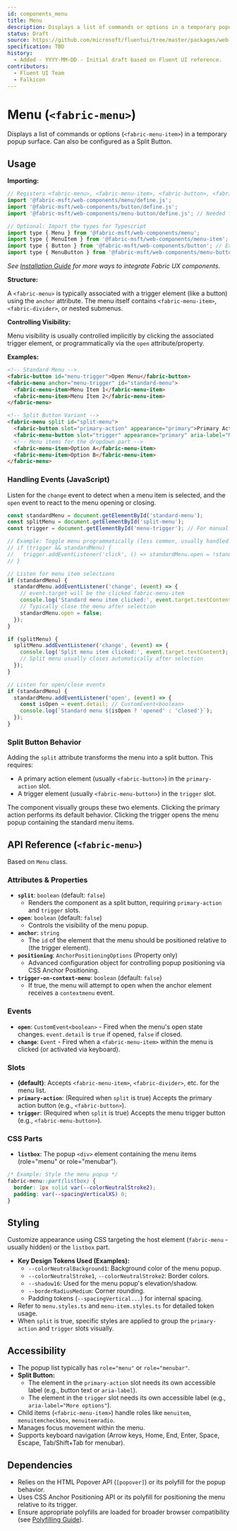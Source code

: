 ```yaml
---
id: components_menu
title: Menu
description: Displays a list of commands or options in a temporary popup surface.
status: Draft
source: https://github.com/microsoft/fluentui/tree/master/packages/web-components/src/menu
specification: TBD
history:
  - Added - YYYY-MM-DD - Initial draft based on Fluent UI reference.
contributors:
  - Fluent UI Team
  - Falkicon
---
```


# Menu (`<fabric-menu>`)

Displays a list of commands or options (`<fabric-menu-item>`) in a temporary popup surface. Can also be configured as a Split Button.

## Usage

**Importing:**

```javascript
// Registers <fabric-menu>, <fabric-menu-item>, <fabric-button>, <fabric-menu-button> etc.
import '@fabric-msft/web-components/menu/define.js';
import '@fabric-msft/web-components/button/define.js';
import '@fabric-msft/web-components/menu-button/define.js'; // Needed for split button trigger

// Optional: Import the types for Typescript
import type { Menu } from '@fabric-msft/web-components/menu';
import type { MenuItem } from '@fabric-msft/web-components/menu-item'; // Example
import type { Button } from '@fabric-msft/web-components/button'; // Example
import type { MenuButton } from '@fabric-msft/web-components/menu-button'; // Example
```

*See [Installation Guide](../../guides/installation.md) for more ways to integrate Fabric UX components.*

**Structure:**

A `<fabric-menu>` is typically associated with a trigger element (like a button) using the `anchor` attribute. The menu itself contains `<fabric-menu-item>`, `<fabric-divider>`, or nested submenus.

**Controlling Visibility:**

Menu visibility is usually controlled implicitly by clicking the associated trigger element, or programmatically via the `open` attribute/property.

**Examples:**

```html
<!-- Standard Menu -->
<fabric-button id="menu-trigger">Open Menu</fabric-button>
<fabric-menu anchor="menu-trigger" id="standard-menu">
  <fabric-menu-item>Menu Item 1</fabric-menu-item>
  <fabric-menu-item>Menu Item 2</fabric-menu-item>
</fabric-menu>

<!-- Split Button Variant -->
<fabric-menu split id="split-menu">
  <fabric-button slot="primary-action" appearance="primary">Primary Action</fabric-button>
  <fabric-menu-button slot="trigger" appearance="primary" aria-label="More options"></fabric-menu-button>
  <!-- Menu items for the dropdown part -->
  <fabric-menu-item>Option A</fabric-menu-item>
  <fabric-menu-item>Option B</fabric-menu-item>
</fabric-menu>
```

### Handling Events (JavaScript)

Listen for the `change` event to detect when a menu item is selected, and the `open` event to react to the menu opening or closing.

```javascript
const standardMenu = document.getElementById('standard-menu');
const splitMenu = document.getElementById('split-menu');
const trigger = document.getElementById('menu-trigger'); // For manual control example

// Example: Toggle menu programmatically (less common, usually handled by anchor)
// if (trigger && standardMenu) {
//   trigger.addEventListener('click', () => standardMenu.open = !standardMenu.open);
// }

// Listen for menu item selections
if (standardMenu) {
  standardMenu.addEventListener('change', (event) => {
    // event.target will be the clicked fabric-menu-item
    console.log('Standard menu item clicked:', event.target.textContent);
    // Typically close the menu after selection
    standardMenu.open = false;
  });
}

if (splitMenu) {
  splitMenu.addEventListener('change', (event) => {
    console.log('Split menu item clicked:', event.target.textContent);
    // Split menu usually closes automatically after selection
  });
}

// Listen for open/close events
if (standardMenu) {
  standardMenu.addEventListener('open', (event) => {
    const isOpen = event.detail; // CustomEvent<boolean>
    console.log(`Standard menu ${isOpen ? 'opened' : 'closed'}`);
  });
}
```

### Split Button Behavior

Adding the `split` attribute transforms the menu into a split button. This requires:

*   A primary action element (usually `<fabric-button>`) in the `primary-action` slot.
*   A trigger element (usually `<fabric-menu-button>`) in the `trigger` slot.

The component visually groups these two elements. Clicking the primary action performs its default behavior. Clicking the trigger opens the menu popup containing the standard menu items.

## API Reference (`<fabric-menu>`)

Based on `Menu` class.

### Attributes & Properties

*   **`split`**: `boolean` (default: `false`)
    *   Renders the component as a split button, requiring `primary-action` and `trigger` slots.
*   **`open`**: `boolean` (default: `false`)
    *   Controls the visibility of the menu popup.
*   **`anchor`**: `string`
    *   The `id` of the element that the menu should be positioned relative to (the trigger element).
*   **`positioning`**: `AnchorPositioningOptions` (Property only)
    *   Advanced configuration object for controlling popup positioning via CSS Anchor Positioning.
*   **`trigger-on-context-menu`**: `boolean` (default: `false`)
    *   If true, the menu will attempt to open when the anchor element receives a `contextmenu` event.

### Events

*   **`open`**: `CustomEvent<boolean>` - Fired when the menu's open state changes. `event.detail` is `true` if opened, `false` if closed.
*   **`change`**: `Event` - Fired when a `<fabric-menu-item>` within the menu is clicked (or activated via keyboard).

### Slots

*   **(default)**: Accepts `<fabric-menu-item>`, `<fabric-divider>`, etc. for the menu list.
*   **`primary-action`**: (Required when `split` is true) Accepts the primary action button (e.g., `<fabric-button>`).
*   **`trigger`**: (Required when `split` is true) Accepts the menu trigger button (e.g., `<fabric-menu-button>`).

### CSS Parts

*   **`listbox`**: The popup `<div>` element containing the menu items (role="menu" or role="menubar").

```css
/* Example: Style the menu popup */
fabric-menu::part(listbox) {
  border: 1px solid var(--colorNeutralStroke2);
  padding: var(--spacingVerticalXS) 0;
}
```

## Styling

Customize appearance using CSS targeting the host element (`fabric-menu` - usually hidden) or the `listbox` part.

*   **Key Design Tokens Used (Examples):**
    *   `--colorNeutralBackground1`: Background color of the menu popup.
    *   `--colorNeutralStroke1`, `--colorNeutralStroke2`: Border colors.
    *   `--shadow16`: Used for the menu popup's elevation/shadow.
    *   `--borderRadiusMedium`: Corner rounding.
    *   Padding tokens (`--spacingVertical...`) for internal spacing.
*   Refer to `menu.styles.ts` and `menu-item.styles.ts` for detailed token usage.
*   When `split` is true, specific styles are applied to group the `primary-action` and `trigger` slots visually.

## Accessibility

*   The popup list typically has `role="menu"` or `role="menubar"`.
*   **Split Button:**
    *   The element in the `primary-action` slot needs its own accessible label (e.g., button text or `aria-label`).
    *   The element in the `trigger` slot needs its own accessible label (e.g., `aria-label="More options"`).
*   Child items (`<fabric-menu-item>`) handle roles like `menuitem`, `menuitemcheckbox`, `menuitemradio`.
*   Manages focus movement within the menu.
*   Supports keyboard navigation (Arrow keys, Home, End, Enter, Space, Escape, Tab/Shift+Tab for menubar).

## Dependencies

*   Relies on the HTML Popover API (`[popover]`) or its polyfill for the popup behavior.
*   Uses CSS Anchor Positioning API or its polyfill for positioning the menu relative to its trigger.
*   Ensure appropriate polyfills are loaded for broader browser compatibility (see [Polyfilling Guide](../../guides/polyfilling.md)). 